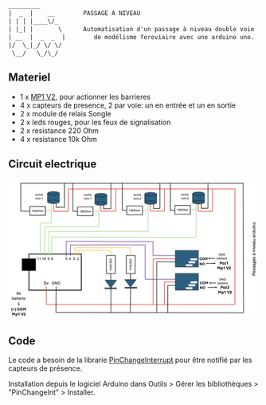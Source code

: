     _________
    |  _  |    __        PASSAGE A NIVEAU 
    | | | |____\/_     
    | |_| |       \      Automatisation d'un passage à niveau double voie
    | __  |  _  _  |        de modélisme feroviaire avec une arduino uno.
    |/  \_|_/ \/ \/   
     \__/   \_/\_/

## Materiel 

- 1 x [MP1 V2](www.mtb-model.com), pour actionner les barrieres
- 4 x capteurs de presence, 2 par voie: un en entrée et un en sortie
- 2 x module de relais Songle
- 2 x leds rouges, pour les feux de signalisation
- 2 x resistance 220 Ohm
- 4 x resistance 10k Ohm

## Circuit electrique

![schema](img/schema.png)

## Code 

Le code a besoin de la librarie [PinChangeInterrupt](https://github.com/NicoHood/PinChangeInterrupt) pour être notifié par les capteurs de présence.

Installation depuis le logiciel Arduino dans Outils > Gérer les bibliothèques > "PinChangeInt" > Installer.